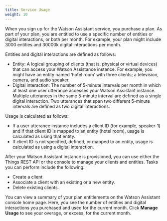 ```yaml
---
title: Service Usage
weight: 10
---
```


When you sign up for the Watson Assistant service, you purchase a plan. As part of your plan, you are entitled to use a specific number of entities or digital interactions, or both per month. For example, your plan might include 3000 entities and 30000k digital interactions per month.

Entities and digital interactions are defined as follows:
- Entity: A logical grouping of clients (that is, physical or virtual devices) that can access your Watson Assistance instance. For example, you might have an entity named ‘hotel room’ with three clients; a television, camera, and audio speaker.
- Digital interaction: The number of 5-minute intervals per month in which at least one user utterance accesses your Watson Assistant instance. Multiple utterances in the same 5-minute interval are defined as a single digital interaction. Two utterances that span two different 5-minute intervals are defined as two digital interactions.

Usage is calculated as follows:
- If a user utterance instance includes a client ID (for example, speaker-1) and if that client ID is mapped to an entity (hotel room), usage is calculated as using that entity.
- If client ID is not specified, defined, or mapped to an entity, usage is calculated as using a digital interaction.

After your Watson Assistant instance is provisioned, you can use either the Things REST API or the console to manage your clients and entities. Tasks you can perform include the following:
- Create a client
- Associate a client with an existing or a new entity.
- Delete existing clients.

You can view a summary of your plan entitlements on the Watson Assistant console home page. Here, you see the number of entities and digital interactions you  purchased and used for the current month. Click **Manage Usage** to see your overage, or excess, for the current month.
